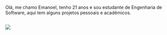 Olá, me chamo Emanoel, tenho 21 anos e sou estudante de Engenharia de Software, aqui tem alguns projetos pessoais e acadêmicos.

 ##

<div> 
  <a href="https://www.linkedin.com/in/emanoel-santos-0581b11a8/" target="_blank"><img src="https://img.shields.io/badge/-LinkedIn-%230077B5?style=for-the-badge&logo=linkedin&logoColor=white" target="_blank"></a> 
</div>
